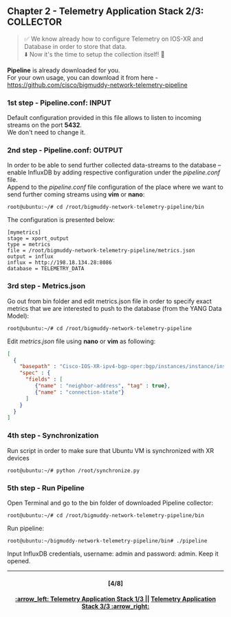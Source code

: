## Chapter 2 - Telemetry Application Stack 2/3: COLLECTOR

> :white_check_mark: We know already how to configure Telemetry on IOS-XR and Database in order to store that data.  
> :arrow_down: Now it's the time to setup the collection itself! :clap: <br>

**Pipeline** is already downloaded for you.  
For your own usage, you can download it from here - https://github.com/cisco/bigmuddy-network-telemetry-pipeline

### 1st step - Pipeline.conf: INPUT
Default configuration provided in this file allows to listen to incoming streams on the port **5432**.  
We don't need to change it.

### 2nd step - Pipeline.conf: OUTPUT
In order to be able to send further collected data-streams to the database – enable InfluxDB by adding respective configuration under the *pipeline.conf* file.  
Append to the *pipeline.conf* file configuration of the place where we want to send further coming streams using **vim** or **nano**:
```console
root@ubuntu:~/# cd /root/bigmuddy-network-telemetry-pipeline/bin
```
The configuration is presented below:
```
[mymetrics]
stage = xport_output
type = metrics
file = /root/bigmuddy-network-telemetry-pipeline/metrics.json
output = influx
influx = http://198.18.134.28:8086
database = TELEMETRY_DATA
```

### 3rd step - Metrics.json
Go out from bin folder and edit metrics.json file in order to specify exact metrics that we are interested to push to the database (from the YANG Data Model):
```console
root@ubuntu:~/# cd /root/bigmuddy-network-telemetry-pipeline
```
Edit *metrics.json* file using **nano** or **vim** as following:
```json
[
  {
    "basepath" : "Cisco-IOS-XR-ipv4-bgp-oper:bgp/instances/instance/instance-active/default-vrf/neighbors/neighbor",
    "spec" : {
      "fields" : [
         {"name" : "neighbor-address", "tag" : true},
         {"name" : "connection-state"}
      ]
    }
  }								
]
```

### 4th step - Synchronization
Run script in order to make sure that Ubuntu VM is synchronized with XR devices
```console
root@ubuntu:~/# python /root/synchronize.py
```

### 5th step - Run Pipeline
Open Terminal and go to the bin folder of downloaded Pipeline collector:
```console
root@ubuntu:~/# cd /root/bigmuddy-network-telemetry-pipeline/bin
```
Run pipeline: 
```console
root@ubuntu:~/bigmuddy-network-telemetry-pipeline/bin# ./pipeline
```
Input InfluxDB credentials, username: admin and password: admin. Keep it opened.

---
<h4 align="center">[4/8]</h4>
<h4 align="center"> <a href="/readme/2.md"> :arrow_left: Telemetry Application Stack 1/3 </a> || <a href="/readme/4.md"> Telemetry Application Stack 3/3 :arrow_right: </a> </h4>
